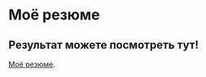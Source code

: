 # Моё резюме

## Результат можете посмотреть тут!
[Моё резюме](https://elicrock.github.io/resume/).
